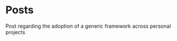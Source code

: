Posts
=============================

Post regarding the adoption of a generic framework across personal projects
